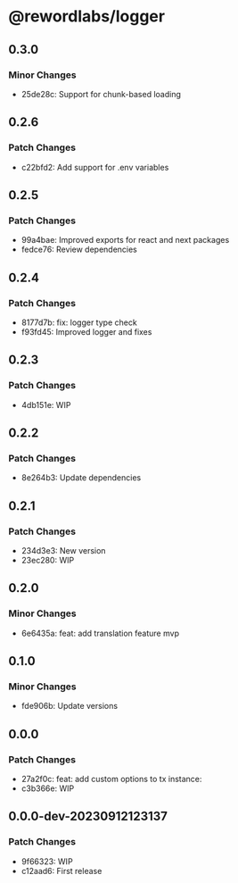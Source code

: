 # @rewordlabs/logger

## 0.3.0

### Minor Changes

- 25de28c: Support for chunk-based loading

## 0.2.6

### Patch Changes

- c22bfd2: Add support for .env variables

## 0.2.5

### Patch Changes

- 99a4bae: Improved exports for react and next packages
- fedce76: Review dependencies

## 0.2.4

### Patch Changes

- 8177d7b: fix: logger type check
- f93fd45: Improved logger and fixes

## 0.2.3

### Patch Changes

- 4db151e: WIP

## 0.2.2

### Patch Changes

- 8e264b3: Update dependencies

## 0.2.1

### Patch Changes

- 234d3e3: New version
- 23ec280: WIP

## 0.2.0

### Minor Changes

- 6e6435a: feat: add translation feature mvp

## 0.1.0

### Minor Changes

- fde906b: Update versions

## 0.0.0

### Patch Changes

- 27a2f0c: feat: add custom options to tx instance:
- c3b366e: WIP

## 0.0.0-dev-20230912123137

### Patch Changes

- 9f66323: WIP
- c12aad6: First release
